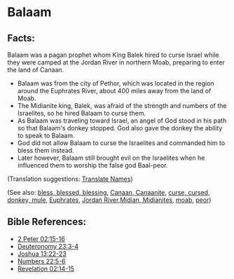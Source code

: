 # Balaam #

## Facts: ##

Balaam was a pagan prophet whom King Balek hired to curse Israel while they were camped at the Jordan River in northern Moab, preparing to enter the land of Canaan.

* Balaam was from the city of Pethor, which was located in the region around the Euphrates River, about 400 miles away from the land of Moab.
* The Midianite king, Balek, was afraid of the strength and numbers of the Israelites, so he hired Balaam to curse them.
* As Balaam was traveling toward Israel, an angel of God stood in his path so that Balaam's donkey stopped. God also gave the donkey the ability to speak to Balaam.
* God did not allow Balaam to curse the Israelites and commanded him to bless them instead.
* Later however, Balaam still brought evil on the Israelites when he influenced them to worship the false god Baal-peor.

(Translation suggestions: [Translate Names](https://git.door43.org/Door43/en-ta-translate-vol1/src/master/content/translate_names.md))

(See also: [bless, blessed, blessing](../kt/bless.md), [Canaan, Canaanite](../other/canaan.md), [curse, cursed](../kt/curse.md), [donkey, mule](../other/donkey.md), [Euphrates](../other/euphrates.md), [Jordan River](../other/jordanriver.md),[Midian, Midianites](../other/midian.md), [moab](../other/moab.md), [peor](../other/peor.md))

## Bible References: ##

* [2 Peter 02:15-16](https://door43.org/en/bible/notes/2pe/02/15)
* [Deuteronomy 23:3-4](https://door43.org/en/bible/notes/deu/23/03)
* [Joshua 13:22-23](https://door43.org/en/bible/notes/jos/13/22)
* [Numbers 22:5-6](https://door43.org/en/bible/notes/num/22/05)
* [Revelation 02:14-15](https://door43.org/en/bible/notes/rev/02/14)

